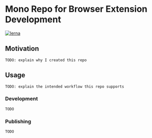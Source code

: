 # Mono Repo for Browser Extension Development
[![lerna](https://img.shields.io/badge/maintained%20with-lerna-cc00ff.svg)](https://lerna.js.org/)


## Motivation
`TODO: explain why I created this repo`

## Usage
`TODO: explain the intended workflow this repo supports`

### Development
`TODO`

### Publishing
`TODO`
